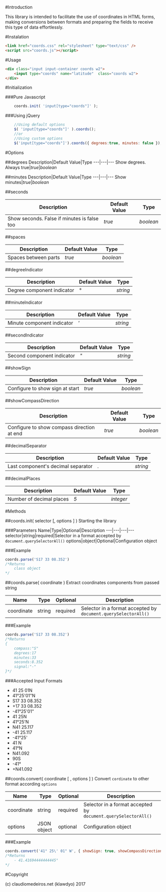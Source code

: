#Introduction

This library is intended to facilitate the use of coordinates in HTML forms, making conversions between formats and preparing the fields to receive this type of data effortlessly.

#Instalation

```html
<link href="coords.css" rel="stylesheet" type="text/css" />
<script src="coords.js"></script>
```

#Usage

```html
<div class="input input-container coords w2">
    <input type="coords" name="latitude"  class="coords w2">
</div>
```

#Initialization

###Pure Javascript

```javascript 
    coords.init( 'input[type="coords"]' );
```

###Using jQuery

```javascript    
    //Using default options
    $( 'input[type="coords"]' ).coords();
    //or
    //Using custom options
    $('input[type="coords"]').coords({ degrees:true, minutes: false });
```

#Options

##degrees
Description|Default Value|Type
---|---|---
Show degrees. Always true|*true*|*boolean*

##minutes
Description|Default Value|Type
---|---|---
Show minutes|*true*|*boolean*

##seconds

Description|Default Value|Type
---|---|---
Show seconds. False if minutes is false too|*true*|*boolean*

##spaces   

Description|Default Value|Type
---|---|---
Spaces between parts|*true*|*boolean*

##degreeIndicator

Description|Default Value|Type
---|---|---
Degree component indicator|*°*|*string*

##minuteIndicator

Description|Default Value|Type
---|---|---
Minute component indicator|*'*|*string*

##secondIndicator

Description|Default Value|Type
---|---|---
Second component indicator|*"*|*string*

##showSign

Description|Default Value|Type
---|---|---
Configure to show sign at start|*true*|*boolean*

##showCompassDirection

Description|Default Value|Type
---|---|---
Configure to show compass direction at end|*true*|*boolean*


##decimalSeparator

Description|Default Value|Type
---|---|---
Last component's decimal separator|*.*|*string*


##decimalPlaces

Description|Default Value|Type
---|---|---
Number of decimal places|*5*|*integer*


#Methods

##coords.init( selector [, options ] )
Starting the library

###Parameters
Name|Type|Optional|Description
---|---|---|---
selector|string|required|Selector in a format accepted by `document.querySelectorAll()`
options|object|Optional|Configuration object

###Example

```javascript
coords.parse('S17 33 08.352')
/*Returns
    class object
*/
```

##coords.parse( coordinate )
Extract coordinates components from passed string

Name|Type|Optional|Description
---|---|---|---
coordinate|string|required|Selector in a format accepted by `document.querySelectorAll()`

###Example

```javascript
coords.parse('S17 33 08.352')
/*Returns
{
    compass:"S"
    degrees:17
    minutes:33
    seconds:8.352
    signal:"-"
}*/
```

###Accepted Input Formats

- 41 25 01N
- 41°25'01"N
- S17 33 08.352
- +17 33 08.352
- -41°25'01"
- 41 25N
- 41°25'N
- N41 25.117
- -41 25.117
- -41°25'
- 41 N
- 41°N 
- N41.092
- 90S
- -41°
- +N41.092

##coords.convert( coordinate [ , options ] )
Convert `cordinate` to other format according `options`

Name|Type|Optional|Description
---|---|---|---
coordinate|string|required|Selector in a format accepted by `document.querySelectorAll()`
options|JSON object|optional|Configuration object

###Example

```javascript
coords.convert('41° 25\' 01" W', { showSign: true, showCompassDirection:false, minutes:false } )
/*Returns
    - 41.41694444444445°
*/
```



#Copyright

(c) claudiomedeiros.net (klawdyo) 2017
